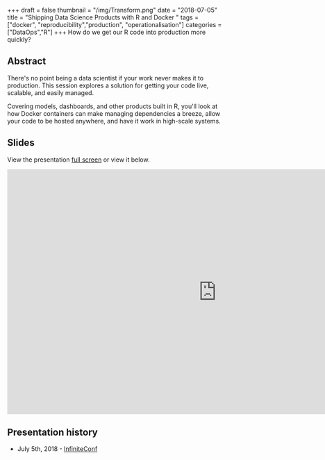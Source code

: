 +++
draft = false
thumbnail = "/img/Transform.png"
date = "2018-07-05"
title = "Shipping Data Science Products with R and Docker "
tags = ["docker", "reproducibility","production", "operationalisation"]
categories = ["DataOps","R"]
+++
How do we get our R code into production more quickly?

## Abstract
There's no point being a data scientist if your work never makes it to production. This session explores a solution for getting your code live, scalable, and easily managed.

Covering models, dashboards, and other products built in R, you'll look at how Docker containers can make managing dependencies a breeze, allow your code to be hosted anywhere, and have it work in high-scale systems.


## Slides
View the presentation [full screen](https://1drv.ms/p/s!AiZm2P6YHtSfg8xXXGFBfMdBqpwiBw) or view it below. 

<iframe src="https://onedrive.live.com/embed?cid=9FD41E98FED86626&amp;resid=9FD41E98FED86626%2158967&amp;authkey=ALDGN26DPjuCRRU&amp;em=2&amp;wdAr=1.7777777777777777" width="962px" height="565px" frameborder="0">This is an embedded <a target="_blank" href="https://office.com">Microsoft Office</a> presentation, powered by <a target="_blank" href="https://office.com/webapps">Office Online</a>.</iframe>


## Presentation history
- July 5th, 2018 - [InfiniteConf](https://skillsmatter.com/conferences/9780-infiniteconf-2018-the-conference-on-big-data-and-ai#overview)
